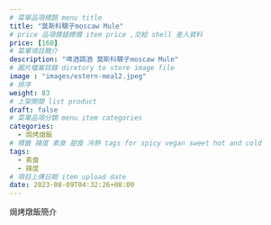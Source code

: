 ```yaml
---
# 菜單品項標題 menu title 
title: "莫斯科騾子moscaw Mule"
# price 品項價錢標價 item price ,交給 shell 差入資料
price: [160] 
# 菜單項目簡介 
description: "啤酒調酒 莫斯科騾子moscaw Mule"
# 圖片檔案目錄 diretory to store image file
image : "images/estern-meal2.jpeg"
# 排序
weight: 83 
# 上架開關 list product 
draft: false
# 菜單品項分類 menu item categories 
categories:
  - 焗烤燉飯
# 標籤 辣度 素食 甜食 冷熱 tags for spicy vegan sweet hot and cold 
tags:
  - 素食
  - 辣度
# 項目上傳日期 item upload date 
date: 2023-08-09T04:32:26+08:00
---
```


焗烤燉飯簡介
